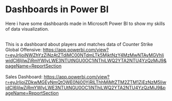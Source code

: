 # Dashboards in Power BI
Here i have some dashboards made in Microsoft Power BI to show my skills of data visualization.<br><br>

This is a dashboard about players and matches data of Counter Strike Global Offensive: https://app.powerbi.com/view?r=eyJrIjoiNWZhYzZiNzAtZTdiMC00NTdmLTk5MjktNzY4MzMwNTAyMGVhIiwidCI6IjIwZjRmYWIyLWE3NTUtNGU0OC1iNThiLWQ2YTA2NTU4YzQzMiJ9&pageName=ReportSection<br><br>
Sales Dashboard: https://app.powerbi.com/view?r=eyJrIjoiZDkwMGEyNmQtOWE0Ni00YjRlLThhMjMtZTM2ZTM1ZjEzNzM5IiwidCI6IjIwZjRmYWIyLWE3NTUtNGU0OC1iNThiLWQ2YTA2NTU4YzQzMiJ9&pageName=ReportSection
